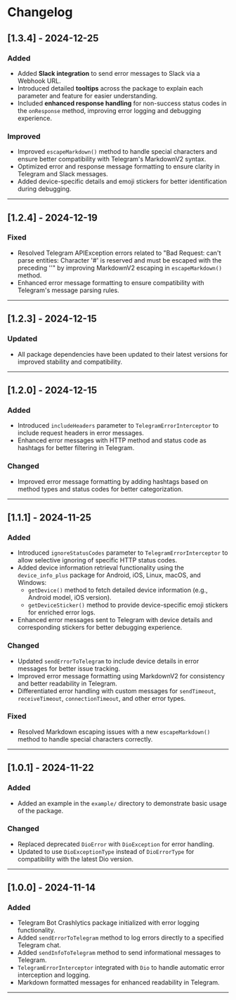 
# Changelog

## [1.3.4] - 2024-12-25

### Added
- Added **Slack integration** to send error messages to Slack via a Webhook URL.
- Introduced detailed **tooltips** across the package to explain each parameter and feature for easier understanding.
- Included **enhanced response handling** for non-success status codes in the `onResponse` method, improving error logging and debugging experience.

### Improved
- Improved `escapeMarkdown()` method to handle special characters and ensure better compatibility with Telegram's MarkdownV2 syntax.
- Optimized error and response message formatting to ensure clarity in Telegram and Slack messages.
- Added device-specific details and emoji stickers for better identification during debugging.

---

## [1.2.4] - 2024-12-19

### Fixed
- Resolved Telegram APIException errors related to "Bad Request: can't parse entities: Character '#' is reserved and must be escaped with the preceding ''" by improving MarkdownV2 escaping in `escapeMarkdown()` method.
- Enhanced error message formatting to ensure compatibility with Telegram's message parsing rules.

---

## [1.2.3] - 2024-12-15

### Updated
- All package dependencies have been updated to their latest versions for improved stability and compatibility.

---

## [1.2.0] - 2024-12-15

### Added
- Introduced `includeHeaders` parameter to `TelegramErrorInterceptor` to include request headers in error messages.
- Enhanced error messages with HTTP method and status code as hashtags for better filtering in Telegram.

### Changed
- Improved error message formatting by adding hashtags based on method types and status codes for better categorization.

---

## [1.1.1] - 2024-11-25

### Added
- Introduced `ignoreStatusCodes` parameter to `TelegramErrorInterceptor` to allow selective ignoring of specific HTTP status codes.
- Added device information retrieval functionality using the `device_info_plus` package for Android, iOS, Linux, macOS, and Windows:
  - `getDevice()` method to fetch detailed device information (e.g., Android model, iOS version).
  - `getDeviceSticker()` method to provide device-specific emoji stickers for enriched error logs.
- Enhanced error messages sent to Telegram with device details and corresponding stickers for better debugging experience.

### Changed
- Updated `sendErrorToTelegram` to include device details in error messages for better issue tracking.
- Improved error message formatting using MarkdownV2 for consistency and better readability in Telegram.
- Differentiated error handling with custom messages for `sendTimeout`, `receiveTimeout`, `connectionTimeout`, and other error types.

### Fixed
- Resolved Markdown escaping issues with a new `escapeMarkdown()` method to handle special characters correctly.

---

## [1.0.1] - 2024-11-22

### Added
- Added an example in the `example/` directory to demonstrate basic usage of the package.

### Changed
- Replaced deprecated `DioError` with `DioException` for error handling.
- Updated to use `DioExceptionType` instead of `DioErrorType` for compatibility with the latest Dio version.

---

## [1.0.0] - 2024-11-14

### Added
- Telegram Bot Crashlytics package initialized with error logging functionality.
- Added `sendErrorToTelegram` method to log errors directly to a specified Telegram chat.
- Added `sendInfoToTelegram` method to send informational messages to Telegram.
- `TelegramErrorInterceptor` integrated with `Dio` to handle automatic error interception and logging.
- Markdown formatted messages for enhanced readability in Telegram.

---
